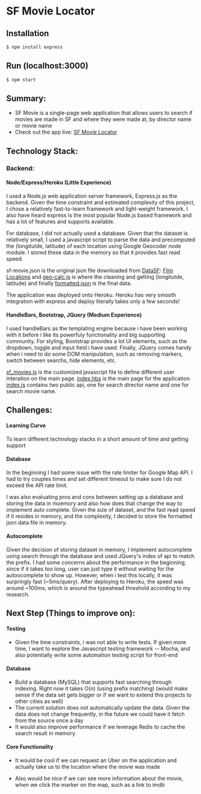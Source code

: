 # SF Movie Locator

## Installation

```bash
$ npm install express
```
## Run (localhost:3000)

```bash
$ npm start
```

## Summary:
 * SF Movie is a single-page web application that allows users to search if movies are made in SF 
 and where they were made at, by director name or movie name
 * Check out the app live: [SF Movie Locator]
 
## Technology Stack:

### Backend:

#### Node/Express/Heroku (Little Experience)
I used a Node.js web application server framework, Express.js as the backend. Given the time constraint and estimated complexity of this project, I chose a relatively fast-to-learn framework and light-weight framework. I also have heard express is the most popular Node.js based framework and has a lot of features and supports available.

For database, I did not actually used a database. Given that the dataset is relatively small, I used a javascript script to parse the data and precomputed the (longitutde, latitude) of each location using Google Geocoder node module. I stored these data in the memory so that it provides fast read speed. 

sf-movie.json is the original json file downloaded from [DataSF](http://www.datasf.org/): [Film
Locations](https://data.sfgov.org/Arts-Culture-and-Recreation-/Film-Locations-in-San-Francisco/yitu-d5am) and [geo-calc.js](https://github.com/gyx119/sf-movies/blob/master/geo-calc.js) is where the cleaning and getting (longitutde, latitude) and finally [formatted.json](https://github.com/gyx119/sf-movies/blob/master/formatted.json) is the final data.

The application was deployed onto Heroku. Heroku has very smooth integration with express and deploy literally takes only a few seconds!

#### HandleBars, Bootstrap, JQuery (Medium Experience)
I used handleBars as the templating engine because i have been working with it before i like its powerfuly functionality and big supporting community. For styling, Bootstrap provides a lot UI elements, such as the dropdown, toggle and input field i have used. Finally, JQuery comes handy when i need to do some DOM manipulation, such as removing markers, switch between searchs, hide elements, etc.

[sf_movies.js](https://github.com/gyx119/sf-movies/blob/master/public/javascripts/sf_movie.js) is the customized javascript file to define different user interation on the main page. [index.hbs](https://github.com/gyx119/sf-movies/blob/master/views/index.hbs) is the main page for the application. [index.js](https://github.com/gyx119/sf-movies/blob/master/routes/index.js) contains two public api, one for search director name and one for search movie name.

## Challenges:
#### Learning Curve
 To learn different technology stacks in a short amount of time and getting support
#### Database
In the beginning I had some issue with the rate limiter for Google Map API. I had to try couples times and set different timeout to make sure I do not exceed the API rate limit.

I was also evaluating pros and cons between setting up a database and storing the data in moemory and also how does that change the way to implement auto complete. Given the size of dataset, and the fast read speed if it resides in memory, and the complexity, I decided to store the formatted json data file in memory.

#### Autocomplete
Given the decision of storing dataset in memory, I implement autocomplete using search through the database and used JQuery's index of api to match the prefix. I had some concerns about the performance in the beginning, since if it takes too long, user can just type it without waiting for the autoocomplete to show up. However, when i test this locally, it was surpringly fast (~5ms/query). After deploying to Heroku, the speed was around ~100ms, which is around the typeahead threshold according to my research. 

## Next Step (Things to improve on):
#### Testing
* Given the time constraints, i was not able to write tests. If given more time, I want to explore the Javascript testing framework -- Mocha, and also potentially write some automation testing script for front-end

#### Database
* Build a database (MySQL) that supports fast searching through indexing. Right now it takes O(n) (using prefix matching) (would make sense if the data set gets bigger or if we want to extend this projects to other cities as well)
* The current solution does not automatically update the data. Given the data does not change frequently, in the future we could have it fetch from the source once a day
* It would also improve performance if we leverage Redis to cache the search result in memory

#### Core Functionality
* It would be cool if we can request an Uber on the application and actually take us to the location where the movie was made
* Also would be nice if we can see more information about the movie, when we click the marker on the map, such as a link to imdb

   [SF Movie Locator]: <https://sf-movie-locator.herokuapp.com>
